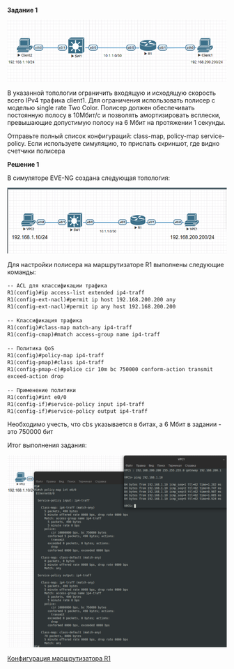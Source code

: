 **Задание 1**

![Image alt](https://github.com/mezhibo/Policing-shaping/blob/45ccc0eb0ae3ddac0f245a8a817f5ab5cb5c5ed2/IMG/1.png)

В указанной топологии ограничить входящую и исходящую скорость всего IPv4 трафика client1. Для ограничения использовать полисер с моделью single rate Two Color. Полисер должен обеспечивать постоянную полосу в 10Мбит/c и позволять амортизировать всплески, превышающие допустимую полосу на 6 Мбит на протяжении 1 секунды.

Отправьте полный список конфигураций: class-map, policy-map service-policy. Если используете симуляцию, то прислать скриншот, где видно счетчики полисера


**Решение 1**

В симуляторе EVE-NG создана следующая топология:

![Image alt](https://github.com/mezhibo/Policing-shaping/blob/45ccc0eb0ae3ddac0f245a8a817f5ab5cb5c5ed2/IMG/2.png)


Для настройки полисера на маршрутизаторе R1 выполнены следующие команды:

```
-- ACL для классификации трафика
R1(config)#ip access-list extended ip4-traff   
R1(config-ext-nacl)#permit ip host 192.168.200.200 any
R1(config-ext-nacl)#permit ip any host 192.168.200.200

-- Классификация трафика
R1(config)#class-map match-any ip4-traff
R1(config-cmap)#match access-group name ip4-traff

-- Политика QoS
R1(config)#policy-map ip4-traff 
R1(config-pmap)#class ip4-traff
R1(config-pmap-c)#police cir 10m bc 750000 conform-action transmit exceed-action drop

-- Применение политики
R1(config)#int e0/0
R1(config-if)#service-policy input ip4-traff
R1(config-if)#service-policy output ip4-traff

```


Необходимо учесть, что cbs указывается в битах, а 6 Мбит в задании - это 750000 бит


Итог выполнения задания:

![Image alt](https://github.com/mezhibo/Policing-shaping/blob/45ccc0eb0ae3ddac0f245a8a817f5ab5cb5c5ed2/IMG/3.png)


[Конфигурация маршрутизатора R1](https://github.com/mezhibo/Policing-shaping/blob/6e8d0918c842e3d5422e6e9232b0aa8b89a979ab/IMG/router1.txt)
